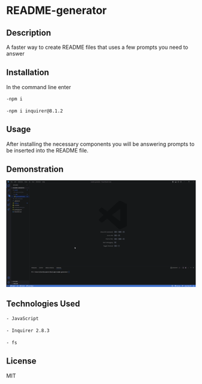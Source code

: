 # README-generator

## Description

A faster way to create README files that uses a few prompts you need to answer


## Installation

In the command line enter

    -npm i
    
    -npm i inquirer@8.1.2

## Usage

After installing the necessary components you will be answering prompts to be inserted into the README file.

## Demonstration

![demo gif](./assets/FU5gfoI.gif)

## Technologies Used 

    - JavaScript
    
    - Inquirer 2.8.3
    
    - fs



## License

MIT
